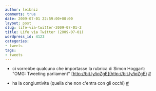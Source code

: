 ```yaml
---
author: leibniz
comments: true
date: 2009-07-01 22:59:00+00:00
layout: post
slug: life-via-twitter-2009-07-01-2
title: Life via Twitter (2009-07-01)
wordpress_id: 4123
categories:
- tweets
tags:
- tweets
---
```



	
  * ci vorrebbe qualcuno che importasse la rubrica di Simon Hoggart: "OMG: Tweeting parliament" [http://bit.ly/iqZgE](http://bit.ly/iqZgE) [#](http://twitter.com/leibniz/statuses/2421330653)

	
  * ha la congiuntivite (quella che non c'entra con gli occhi) [#](http://twitter.com/leibniz/statuses/2424603349)


